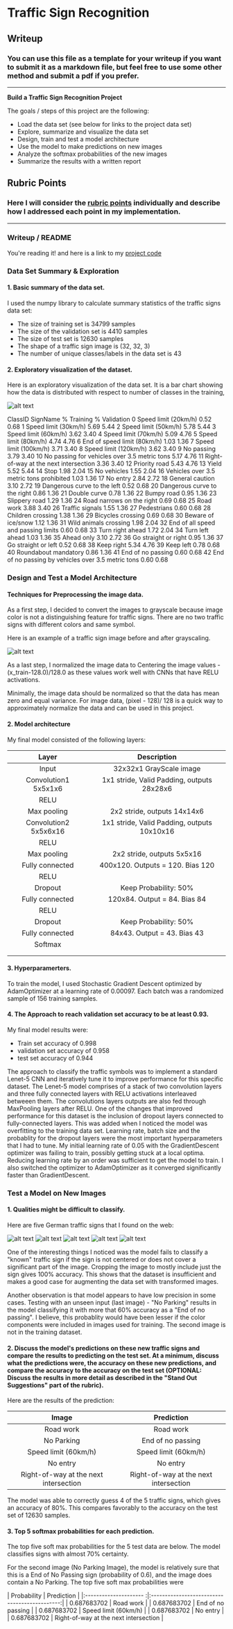 # **Traffic Sign Recognition** 

## Writeup

### You can use this file as a template for your writeup if you want to submit it as a markdown file, but feel free to use some other method and submit a pdf if you prefer.

---

**Build a Traffic Sign Recognition Project**

The goals / steps of this project are the following:
* Load the data set (see below for links to the project data set)
* Explore, summarize and visualize the data set
* Design, train and test a model architecture
* Use the model to make predictions on new images
* Analyze the softmax probabilities of the new images
* Summarize the results with a written report


[//]: # (Image References)

[image1]: ./visualise_final.png "Visualization"
[image2]: ./grayscale.png "Grayscaling"
[image3]: ./examples/random_noise.jpg "Random Noise"
[image4]: ./SampleData/german_1.jpg "Traffic Sign 1"
[image5]: ./SampleData/german_3.jpg "Traffic Sign 2"
[image6]: ./SampleData/german_4.jpg "Traffic Sign 3"
[image7]: ./SampleData/german_5.jpg "Traffic Sign 4"
[image8]: ./SampleData/german_6.jpg "Traffic Sign 5"

## Rubric Points
### Here I will consider the [rubric points](https://review.udacity.com/#!/rubrics/481/view) individually and describe how I addressed each point in my implementation.  

---
### Writeup / README

You're reading it! and here is a link to my [project code](https://github.com/udacity/CarND-Traffic-Sign-Classifier-Project/blob/master/Traffic_Sign_Classifier.ipynb)

### Data Set Summary & Exploration

#### 1. Basic summary of the data set. 

I used the numpy library to calculate summary statistics of the traffic
signs data set:

* The size of training set is 34799 samples
* The size of the validation set is 4410 samples
* The size of test set is 12630 samples
* The shape of a traffic sign image is (32, 32, 3)
* The number of unique classes/labels in the data set is 43

#### 2. Exploratory visualization of the dataset.

Here is an exploratory visualization of the data set. It is a bar chart showing how the data is distributed with respect to number of classes in the training, 

![alt text][image1]

ClassID SignName                                                % Training  % Validation
0       Speed limit (20km/h)                                     0.52       0.68
1       Speed limit (30km/h)                                     5.69       5.44
2       Speed limit (50km/h)                                     5.78       5.44
3       Speed limit (60km/h)                                     3.62       3.40
4       Speed limit (70km/h)                                     5.09       4.76
5       Speed limit (80km/h)                                     4.74       4.76
6       End of speed limit (80km/h)                              1.03       1.36
7       Speed limit (100km/h)                                    3.71       3.40
8       Speed limit (120km/h)                                    3.62       3.40
9       No passing                                               3.79       3.40
10      No passing for vehicles over 3.5 metric tons             5.17       4.76
11      Right-of-way at the next intersection                    3.36       3.40
12      Priority road                                            5.43       4.76
13      Yield                                                    5.52       5.44
14      Stop                                                     1.98       2.04
15      No vehicles                                              1.55       2.04
16      Vehicles over 3.5 metric tons prohibited                 1.03       1.36
17      No entry                                                 2.84       2.72
18      General caution                                          3.10       2.72
19      Dangerous curve to the left                              0.52       0.68
20      Dangerous curve to the right                             0.86       1.36
21      Double curve                                             0.78       1.36
22      Bumpy road                                               0.95       1.36
23      Slippery road                                            1.29       1.36
24      Road narrows on the right                                0.69       0.68
25      Road work                                                3.88       3.40
26      Traffic signals                                          1.55       1.36
27      Pedestrians                                              0.60       0.68
28      Children crossing                                        1.38       1.36
29      Bicycles crossing                                        0.69       0.68
30      Beware of ice/snow                                       1.12       1.36
31      Wild animals crossing                                    1.98       2.04
32      End of all speed and passing limits                      0.60       0.68
33      Turn right ahead                                         1.72       2.04
34      Turn left ahead                                          1.03       1.36
35      Ahead only                                               3.10       2.72
36      Go straight or right                                     0.95       1.36
37      Go straight or left                                      0.52       0.68
38      Keep right                                               5.34       4.76
39      Keep left                                                0.78       0.68
40      Roundabout mandatory                                     0.86       1.36
41      End of no passing                                        0.60       0.68
42      End of no passing by vehicles over 3.5 metric tons       0.60       0.68

### Design and Test a Model Architecture

#### Techniques for Preprocessing the image data.

As a first step, I decided to convert the images to grayscale because image color is not a distinguishing feature for traffic signs. There are no two traffic signs with different colors and same symbol.

Here is an example of a traffic sign image before and after grayscaling.

![alt text][image2]

As a last step, I normalized the image data to Centering the image values - (x_train-128.0)/128.0 as these values work well with CNNs that have RELU activations.

Minimally, the image data should be normalized so that the data has mean zero and equal variance. For image data, (pixel - 128)/ 128 is a quick way to approximately normalize the data and can be used in this project.


#### 2. Model architecture

My final model consisted of the following layers:

| Layer             		|     Description	        					| 
|:-------------------------:|:---------------------------------------------:| 
| Input             		| 32x32x1 GrayScale image   					| 
| Convolution1 5x5x1x6     	| 1x1 stride, Valid Padding, outputs 28x28x6 	|
| RELU    					|												|
| Max pooling       	 	| 2x2 stride,  outputs 14x14x6  				|
| Convolution2 5x5x6x16 	| 1x1 stride, Valid Padding, outputs 10x10x16 	|
| RELU    					|												|
| Max pooling       	 	| 2x2 stride,  outputs 5x5x16   				|
| Fully connected   		| 400x120. Outputs = 120. Bias 120  			|
| RELU    					|												|
| Dropout    				| Keep Probability: 50%							|
| Fully connected   		| 120x84. Output = 84. Bias 84       			|
| RELU    					|												|
| Dropout    				| Keep Probability: 50%							|
| Fully connected   		| 84x43. Output = 43. Bias 43       			|
| Softmax   				|  									            |
|					    	|										  		|
|					    	|										   		|
 


#### 3. Hyperparamerters. 

To train the model, I used Stochastic Gradient Descent optimized by AdamOptimizer at a learning rate of 0.00097. Each batch was a randomized sample of 156 training samples. 


#### 4. The Approach to reach validation set accuracy to be at least 0.93.

My final model results were:
* Train set accuracy of 0.998
* validation set accuracy of 0.958
* test set accuracy of 0.944

The approach to classify the traffic symbols was to implement a standard Lenet-5 CNN and iteratively tune it to improve performance for this specific dataset. The Lenet-5 model comprises of a stack of two convolution layers and three fully connected layers with RELU activations interleaved betweeen them. The convolutions layers outputs are also fed through MaxPooling layers after RELU. One of the changes that improved performance for this dataset is the inclusion of dropout layers connected to fully-connected layers. This was added when I noticed the model was overfitting to the training data set. Learning rate, batch size and the probablity for the dropout layers were the most important hyperparameters that I had to tune. My initial learning rate of 0.05 with the GradientDescent optimizer was failing to train, possibly getting stuck at a local optima. Reducing learning rate by an order was sufficient to get the model to train. I also switched the optimizer to AdamOptimizer as it converged significantly faster than GradientDescent.
 

### Test a Model on New Images

#### 1. Qualities might be difficult to classify.

Here are five German traffic signs that I found on the web:

![alt text][image4] ![alt text][image5] ![alt text][image6] 
![alt text][image7] ![alt text][image8]

One of the interesting things I noticed was the model fails to classify a "known" traffic sign if the sign is not centered or does not cover a significant part of the image. Cropping the image to mostly include just the sign gives 100% accuracy. This shows that the dataset is insufficient and makes a good case for augmenting the data set with transformed images.

Another observation is that model appears to have low precision in some cases. Testing with an unseen input (last image) - "No Parking" results in the model classifying it with more that 60% accuracy as a "End of no passing". I believe, this probablity would have been lesser if the color components were included in images used for training. The second image is not in the training dataset.

#### 2. Discuss the model's predictions on these new traffic signs and compare the results to predicting on the test set. At a minimum, discuss what the predictions were, the accuracy on these new predictions, and compare the accuracy to the accuracy on the test set (OPTIONAL: Discuss the results in more detail as described in the "Stand Out Suggestions" part of the rubric).

Here are the results of the prediction:

|			  Image 								|     Prediction	        					| 
|:-------------------------------------------------:|:---------------------------------------------:| 
| Road work                                 		| Road work    									| 
| No Parking                            			| End of no passing   							|
| Speed limit (60km/h)                              | Speed limit (60km/h)							|
| No entry                            	      		| No entry  					 				|
| Right-of-way at the next intersection 			| Right-of-way at the next intersection  		|  


The model was able to correctly guess 4 of the 5 traffic signs, which gives an accuracy of 80%. This compares favorably to the accuracy on the test set of 12630 samples.

#### 3.  Top 5 softmax probabilities for each prediction. 

The top five soft max probabilities for the 5 test data are below. The model classifies signs with almost 70% certainty.

For the second image (No Parking Image), the model is relatively sure that this is a End of No Passing sign (probability of 0.6), and the image does contain a No Parking. The top five soft max probabilities were

| Probability               	|     Prediction	        					| 
|:---------------------        :|:---------------------------------------------:| 
|  0.687683702        			| Road work   									| 
|  0.687683702     				| End of no passing 							|
|  0.687683702					| Speed limit (60km/h)						    |
|  0.687683702	      			| No entry           					 		|
|  0.687683702				    | Right-of-way at the next intersection 		|





